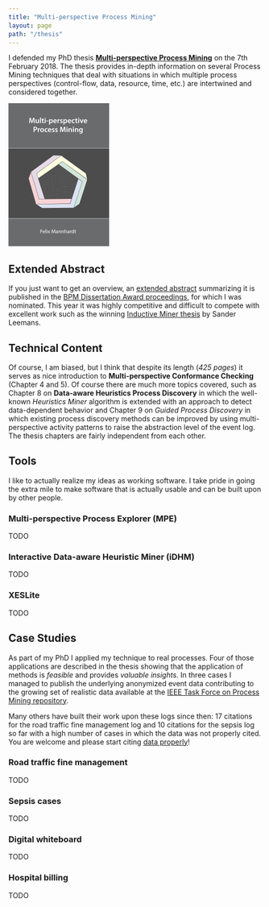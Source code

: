 ```yaml
---
title: "Multi-perspective Process Mining"
layout: page
path: "/thesis"
---
```


I defended my PhD thesis [**Multi-perspective Process Mining**](https://research.tue.nl/en/publications/multi-perspective-process-mining) on the 7th February 2018. 
The thesis provides in-depth information on several Process Mining techniques that deal with situations in which multiple process perspectives (control-flow, data, resource, time, etc.) are intertwined and considered together. 

![PhD thesis -- Multi-perspective Process Mining](./mannhardt-cover-front.png)  

## Extended Abstract

If you just want to get an overview, an [extended abstract](http://ceur-ws.org/Vol-2196/BPM_2018_paper_9.pdf) summarizing it is published in the [BPM Dissertation Award proceedings](http://ceur-ws.org/Vol-2196/), for which I was nominated. This year it was highly competitive and difficult to compete with excellent work such as the winning [Inductive Miner thesis](http://ceur-ws.org/Vol-2196/BPM_2018_paper_10.pdf) by Sander Leemans.

## Technical Content

Of course, I am biased, but I think that despite its length (*425 pages*) it serves as nice introduction to **Multi-perspective Conformance Checking** (Chapter 4 and 5). Of course there are much more topics covered, such as Chapter 8 on **Data-aware Heuristics Process Discovery** in which the well-known *Heuristics Miner* algorithm is extended with an approach to detect data-dependent behavior and Chapter 9 on *Guided Process Discovery* in which existing process discovery methods can be improved by using multi-perspective activity patterns to raise the abstraction level of the event log. The thesis chapters are fairly independent from each other.

## Tools

I like to actually realize my ideas as working software. I take pride in going the extra mile to make software that is actually usable and can be built upon by other people. 

### Multi-perspective Process Explorer (MPE)

TODO

### Interactive Data-aware Heuristic Miner (iDHM)

TODO

### XESLite

TODO

## Case Studies

As part of my PhD I applied my technique to real processes. Four of those applications are described in the thesis showing that the application of methods is *feasible* and provides *valuable insights*. In three cases I managed to publish the underlying anonymized event data contributing to the growing set of realistic data available at the [IEEE Task Force on Process Mining repository](https://data.4tu.nl/repository/collection:event_logs). 

Many others have built their work upon these logs since then: 17 citations for the road traffic fine management log and 10 citations for the sepsis log so far with a high number of cases in which the data was not properly cited. You are welcome and please start citing [data properly](http://datacite.org/whycitedata)!

### Road traffic fine management

TODO

### Sepsis cases

TODO

### Digital whiteboard

TODO

### Hospital billing

TODO